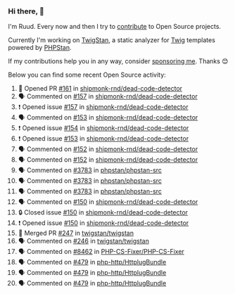 ### Hi there, 👋

I'm Ruud. Every now and then I try to [contribute](https://github.com/pulls?q=+is%3Apr+author%3Aruudk+archived%3Afalse+is%3Apublic+) to Open Source projects.

Currently I'm working on [TwigStan](https://github.com/twigstan), a static analyzer for [Twig](https://twig.symfony.com/) templates powered by [PHPStan](https://phpstan.org/).

If my contributions help you in any way, consider [sponsoring me](https://github.com/sponsors/ruudk). Thanks 😊

Below you can find some recent Open Source activity:

<!--START_SECTION:activity-->
1. 💪 Opened PR [#161](https://github.com/shipmonk-rnd/dead-code-detector/pull/161) in [shipmonk-rnd/dead-code-detector](https://github.com/shipmonk-rnd/dead-code-detector)
2. 🗣 Commented on [#157](https://github.com/shipmonk-rnd/dead-code-detector/issues/157#issuecomment-2706164213) in [shipmonk-rnd/dead-code-detector](https://github.com/shipmonk-rnd/dead-code-detector)
3. ❗ Opened issue [#157](https://github.com/shipmonk-rnd/dead-code-detector/issues/157) in [shipmonk-rnd/dead-code-detector](https://github.com/shipmonk-rnd/dead-code-detector)
4. 🗣 Commented on [#153](https://github.com/shipmonk-rnd/dead-code-detector/issues/153#issuecomment-2705990534) in [shipmonk-rnd/dead-code-detector](https://github.com/shipmonk-rnd/dead-code-detector)
5. ❗ Opened issue [#154](https://github.com/shipmonk-rnd/dead-code-detector/issues/154) in [shipmonk-rnd/dead-code-detector](https://github.com/shipmonk-rnd/dead-code-detector)
6. ❗ Opened issue [#153](https://github.com/shipmonk-rnd/dead-code-detector/issues/153) in [shipmonk-rnd/dead-code-detector](https://github.com/shipmonk-rnd/dead-code-detector)
7. 🗣 Commented on [#152](https://github.com/shipmonk-rnd/dead-code-detector/issues/152#issuecomment-2703776535) in [shipmonk-rnd/dead-code-detector](https://github.com/shipmonk-rnd/dead-code-detector)
8. 🗣 Commented on [#152](https://github.com/shipmonk-rnd/dead-code-detector/issues/152#issuecomment-2703767129) in [shipmonk-rnd/dead-code-detector](https://github.com/shipmonk-rnd/dead-code-detector)
9. 🗣 Commented on [#3783](https://github.com/phpstan/phpstan-src/pull/3783#issuecomment-2703242279) in [phpstan/phpstan-src](https://github.com/phpstan/phpstan-src)
10. 🗣 Commented on [#3783](https://github.com/phpstan/phpstan-src/pull/3783#issuecomment-2703175430) in [phpstan/phpstan-src](https://github.com/phpstan/phpstan-src)
11. 🗣 Commented on [#3783](https://github.com/phpstan/phpstan-src/pull/3783#issuecomment-2703043290) in [phpstan/phpstan-src](https://github.com/phpstan/phpstan-src)
12. 🗣 Commented on [#150](https://github.com/shipmonk-rnd/dead-code-detector/issues/150#issuecomment-2701696841) in [shipmonk-rnd/dead-code-detector](https://github.com/shipmonk-rnd/dead-code-detector)
13. 🔒 Closed issue [#150](https://github.com/shipmonk-rnd/dead-code-detector/issues/150) in [shipmonk-rnd/dead-code-detector](https://github.com/shipmonk-rnd/dead-code-detector)
14. ❗ Opened issue [#150](https://github.com/shipmonk-rnd/dead-code-detector/issues/150) in [shipmonk-rnd/dead-code-detector](https://github.com/shipmonk-rnd/dead-code-detector)
15. 🎉 Merged PR [#247](https://github.com/twigstan/twigstan/pull/247) in [twigstan/twigstan](https://github.com/twigstan/twigstan)
16. 🗣 Commented on [#246](https://github.com/twigstan/twigstan/issues/246#issuecomment-2697394620) in [twigstan/twigstan](https://github.com/twigstan/twigstan)
17. 🗣 Commented on [#8462](https://github.com/PHP-CS-Fixer/PHP-CS-Fixer/issues/8462#issuecomment-2696571627) in [PHP-CS-Fixer/PHP-CS-Fixer](https://github.com/PHP-CS-Fixer/PHP-CS-Fixer)
18. 🗣 Commented on [#479](https://github.com/php-http/HttplugBundle/pull/479#issuecomment-2693668599) in [php-http/HttplugBundle](https://github.com/php-http/HttplugBundle)
19. 🗣 Commented on [#479](https://github.com/php-http/HttplugBundle/pull/479#issuecomment-2693623093) in [php-http/HttplugBundle](https://github.com/php-http/HttplugBundle)
20. 🗣 Commented on [#479](https://github.com/php-http/HttplugBundle/pull/479#issuecomment-2693621559) in [php-http/HttplugBundle](https://github.com/php-http/HttplugBundle)
<!--END_SECTION:activity-->
